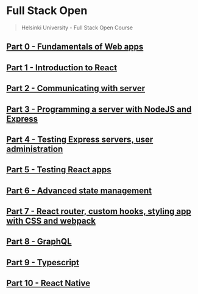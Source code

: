 # Full Stack Open

> Helsinki University - Full Stack Open Course

## [Part 0 - Fundamentals of Web apps](./Part%200//)

## [Part 1 - Introduction to React](./Part%201/)

## [Part 2 - Communicating with server](./Part%202//)

## [Part 3 - Programming a server with NodeJS and Express](./Part%203/)

## [Part 4 - Testing Express servers, user administration](./Part%204//)

## [Part 5 - Testing React apps](./Part%205/)

## [Part 6 - Advanced state management](./Part%206/)

## [Part 7 - React router, custom hooks, styling app with CSS and webpack](./Part%207/)

## [Part 8 - GraphQL](./Part%208/)

## [Part 9 - Typescript](Part%209/)

## [Part 10 - React Native](Part%2010/)
